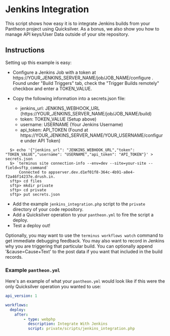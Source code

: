 # Jenkins Integration #

This script shows how easy it is to integrate Jenkins builds from your Pantheon project using Quicksilver. As a bonus, we also show you how to manage API keys/User Data outside of your site repository.

## Instructions ##

Setting up this example is easy:

- Configure a Jenkins Job with a token at https://YOUR_JENKINS_SERVER_NAME/job/JOB_NAME/configure . Found under "Build Triggers" tab, check the "Trigger Builds remotely" checkbox and enter a TOKEN_VALUE.

- Copy the following information into a secrets.json file:
	- jenkins_url: JENKINS_WEBHOOK_URL (https://YOUR_JENKINS_SERVER_NAME/job/JOB_NAME/build)
	- token: TOKEN_VALUE (Setup above)
	- username: USERNAME (Your Jenkins Username)
	- api_token: API_TOKEN (Found at https://YOUR_JENKINS_SERVER_NAME/YOUR_USERNAME/configure under API Token)

```shell
  $> echo '{"jenkins_url": "JENKINS_WEBHOOK_URL","token": "TOKEN_VALUE","username": "USERNAME","api_token": "API_TOKEN"}' > secrets.json
  $> `terminus site connection-info --env=dev --site=your-site --field=sftp_command`
      Connected to appserver.dev.d1ef01f8-364c-4b91-a8e4-f2a46f14237e.drush.in.
  sftp> cd files
  sftp> mkdir private
  sftp> cd private
  sftp> put secrets.json

```

- Add the example `jenkins_integration.php` script to the `private` directory of your code repository.
- Add a Quicksilver operation to your `pantheon.yml` to fire the script a deploy.
- Test a deploy out!

Optionally, you may want to use the `terminus workflows watch` command to get immediate debugging feedback. You may also want to record in Jenkins why you are triggering that particular build. You can optionally append '&cause=Cause+Text' to the post data if you want that included in the build records. 

### Example `pantheon.yml` ###

Here's an example of what your `pantheon.yml` would look like if this were the only Quicksilver operation you wanted to use:

```yaml
api_version: 1

workflows:
  deploy:
    after:
        - type: webphp
          description: Integrate With Jenkins
          script: private/scripts/jenkins_integration.php
```
